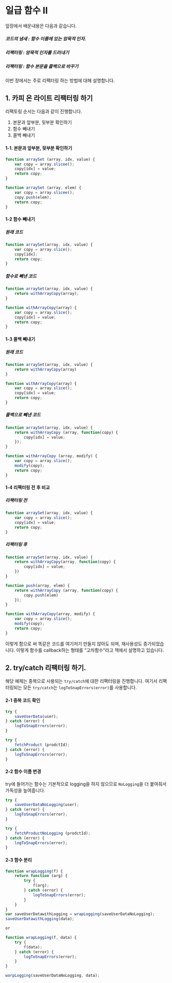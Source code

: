 # 일급 함수	II

앞장에서 배운내용은 다음과 같습니다.

##### 코드의 냄새 : 함수 이름에 있는 암묵적 인자.
##### 리팩터링 : 암묵적 인자를 드러내기
##### 리팩터링 : 함수 본문을 콜백으로 바꾸기

이번 장에서는 주로 리팩터링 하는 방법에 대해 설명합니다.

## 1. 카피 온 라이트 리팩터링 하기
리팩토링 순서는 다음과 같이 진행합니다.
1. 본문과 앞부분, 뒷부분 확인하기
2. 함수 빼내기
3. 콜백 빼내기

#### 1-1. 본문과 앞부분, 뒷부분 확인하기
```javascript
function arraySet (array, idx, value) {
    var copy = array.slicee();
    copy[idx] = value;
    return copy;
}

function arraySet (array, elem) {
    var copy = array.slicee();
    copy.push(elem);
    return copy;
}
```

#### 1-2 함수 빼내기

##### 원래 코드
```javascript
function arraySet(array, idx, value) {
    var copy = array.slice();
    copy[idx];
    return copy;
}
```
##### 함수로 빼낸 코드
```javascript
function arraySet(array, idx, value) {
    return withArrayCopy(array);
}

function withArrayCopy(array) {
    var copy = array.slice();
    copy[idx] = value;
    return copy;
}
```

#### 1-3 콜백 빼내기
##### 원래 코드
```javascript
function arraySet(array, idx, value) {
    return withArrayCopy(array)
}

function withArrayCopy(array) {
    var copy = array.slice();
    copy[idx] = value;
    return copy;
}
```

##### 콜백으로 빼낸 코드
```javascript
function arraySet(array, idx, value) {
    return withArrayCopy (array, function(copy) {
        copy[idx] = value;
    });
}

function withArrayCopy (array, modify) {
    var copy = array.slice();
    modify(copy);
    return copy;
}
```

#### 1-4 리팩터링 전 후 비교
##### 리팩터링 전
```javascript
function arraySet(array, idx, value) {
    var copy = array.slice();
    copy[idx] = value;
    return copy;
}
```

##### 리팩터링 후
```javascript
function arraySet(array, idx, value) {
    return withArrayCopy(array, function(copy) {
        copy[idx] = value;
    })
}

function push(array, elem) {
    return withArrayCopy (array, function(copy) {
        copy.push(elem)
    });
}

function withArrayCopy(array, modify) {
    var copy = array.slice();
    modify(copy);
    return copy;
}
```

이렇게 함으로 써 똑같은 코드를 여기저기 만들지 않아도 되며, 재사용성도 증가되었습니다.
이렇게 함수를 callback하는 형태를 "고차함수"라고 책에서 설명하고 있습니다.

## 2. try/catch 리팩터링 하기.
해당 예제는 중복으로 사용되는 `try/catch`에 대한 리팩터링을 진행합니다.
여기서 리팩터링되는 모든 `try/catch`는 `logToSnapErrors(error)`를 사용합니다.
#### 2-1 중복 코드 확인
```javascript
try {
    saveUserData(user);
} catch (error) {
    logToSnapErrors(error);
}

try {
    fetchProduct (prodctId);
} catch (error) {
    logToSnapErrors(error);
}
```

#### 2-2 함수 이름 변경
try에 들어가는 함수는 기본적으로 logging을 하지 않으므로 `NoLogging`을 더 붙여줘서 가독성을 높여줍니다.
```javascript
try {
    saveUserDataNoLogging(user);
} catch (error) {
    logToSnapErrors(error);
}

try {
    fetchProductNoLogging (prodctId);
} catch (error) {
    logToSnapErrors(error);
}
```

#### 2-3 함수 분리
```javascript
function wrapLogging(f) {
    return function (arg) {
        try {
            f(arg);
        } catch (error) {
            logToSnapErrors(error);
        }
    }
}
var saveUserDatawithLogging = wrapLogging(saveUserDataNoLogging);
saveUserDatawithLogging(data);

or

function wrapLogging(f, data) {
    try {
        f(data);
    } catch (error) {
        logToSnapErrors(error);
    }
}

warpLogging(saveUserDataNoLogging, data);
```
